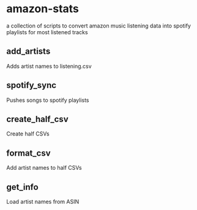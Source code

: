 # amazon-stats
 a collection of scripts to convert amazon music listening data into spotify playlists for most listened tracks
 
## add_artists

Adds artist names to listening.csv

## spotify_sync

Pushes songs to spotify playlists

## create_half_csv

Create half CSVs

## format_csv

Add artist names to half CSVs

## get_info

Load artist names from ASIN
